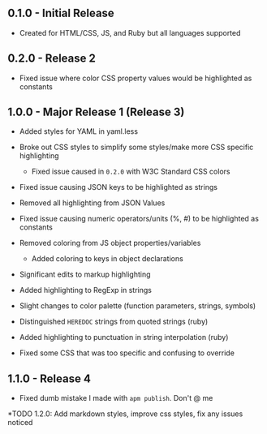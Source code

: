 ## 0.1.0 - Initial Release
* Created for HTML/CSS, JS, and Ruby but all languages supported

## 0.2.0 - Release 2
* Fixed issue where color CSS property values would be highlighted as constants

## 1.0.0 - Major Release 1 (Release 3)
* Added styles for YAML in yaml.less
* Broke out CSS styles to simplify some styles/make more CSS specific highlighting
  * Fixed issue caused in `0.2.0` with W3C Standard CSS colors
* Fixed issue causing JSON keys to be highlighted as strings
* Removed all highlighting from JSON Values
* Fixed issue causing numeric operators/units (%, #) to be highlighted as constants

* Removed coloring from JS object properties/variables
  * Added coloring to keys in object declarations
* Significant edits to markup highlighting
* Added highlighting to RegExp in strings
* Slight changes to color palette (function parameters, strings, symbols)
* Distinguished `HEREDOC` strings from quoted strings (ruby)
* Added highlighting to punctuation in string interpolation (ruby)
* Fixed some CSS that was too specific and confusing to override

## 1.1.0 - Release 4
* Fixed dumb mistake I made with `apm publish`. Don't @ me

*TODO 1.2.0: Add markdown styles, improve css styles, fix any issues noticed
